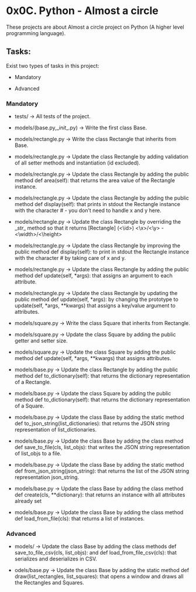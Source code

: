 # 0x0C. Python - Almost a circle

These projects are about Almost a circle project on Python (A higher level programming language).

## Tasks:

Exist two types of tasks in this project:

- Mandatory

- Advanced

### Mandatory

- tests/ &rarr; All tests of the project.

- models/(base.py,\__init__.py) &rarr; Write the first class Base.

- models/rectangle.py &rarr; Write the class Rectangle that inherits from Base.

- models/rectangle.py &rarr; Update the class Rectangle by adding validation of all setter methods and instantiation (id excluded).

- models/rectangle.py &rarr; Update the class Rectangle by adding the public method def area(self): that returns the area value of the Rectangle instance.

- models/rectangle.py &rarr; Update the class Rectangle by adding the public method def display(self): that prints in stdout the Rectangle instance with the character # - you don’t need to handle x and y here.

- models/rectangle.py &rarr; Update the class Rectangle by overriding the \__str__ method so that it returns \[Rectangle] (<\id>) <\x>/<\y> - <\width>/<\height>

- models/rectangle.py &rarr; Update the class Rectangle by improving the public method def display(self): to print in stdout the Rectangle instance with the character # by taking care of x and y.

- models/rectangle.py &rarr; Update the class Rectangle by adding the public method def update(self, *args): that assigns an argument to each attribute.

- models/rectangle.py &rarr; Update the class Rectangle by updating the public method def update(self, *args): by changing the prototype to update(self, *args, **kwargs) that assigns a key/value argument to attributes.

- models/square.py &rarr; Write the class Square that inherits from Rectangle.

- models/square.py &rarr; Update the class Square by adding the public getter and setter size.

- models/square.py &rarr; Update the class Square by adding the public method def update(self, *args, **kwargs) that assigns attributes.

- models/base.py &rarr; Update the class Rectangle by adding the public method def to_dictionary(self): that returns the dictionary representation of a Rectangle.

- models/base.py &rarr; Update the class Square by adding the public method def to_dictionary(self): that returns the dictionary representation of a Square.

- models/base.py &rarr; Update the class Base by adding the static method def to_json_string(list_dictionaries): that returns the JSON string representation of list_dictionaries.

- models/base.py &rarr; Update the class Base by adding the class method def save_to_file(cls, list_objs): that writes the JSON string representation of list_objs to a file.

- models/base.py &rarr; Update the class Base by adding the static method def from_json_string(json_string): that returns the list of the JSON string representation json_string.

- models/base.py &rarr; Update the class Base by adding the class method def create(cls, **dictionary): that returns an instance with all attributes already set

- models/base.py &rarr; Update the class Base by adding the class method def load_from_file(cls): that returns a list of instances.

### Advanced

- models/ &rarr; Update the class Base by adding the class methods def save_to_file_csv(cls, list_objs): and def load_from_file_csv(cls): that serializes and deserializes in CSV.

- odels/base.py &rarr; Update the class Base by adding the static method def draw(list_rectangles, list_squares): that opens a window and draws all the Rectangles and Squares.
